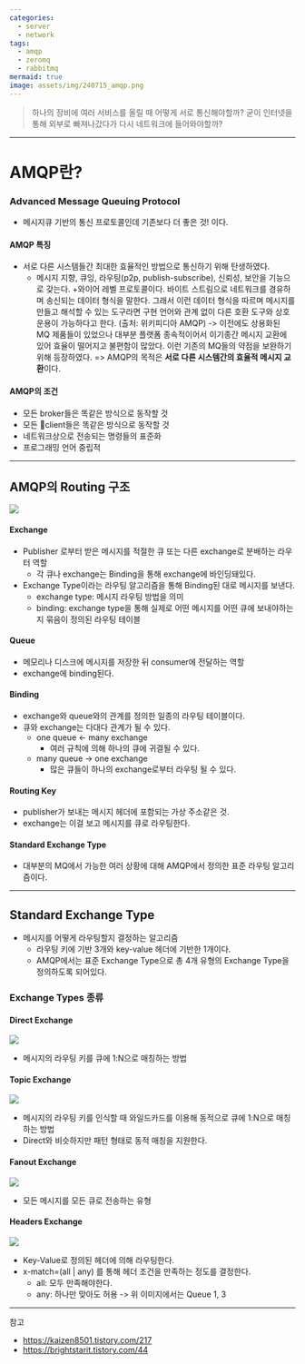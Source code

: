 ```yaml
---
categories:
  - server
  - network
tags:
  - amqp
  - zeromq
  - rabbitmq
mermaid: true
image: assets/img/240715_amqp.png
---
```

> 하나의 장비에 여러 서비스를 올릴 때 어떻게 서로 통신해야할까? 굳이 인터넷을 통해 외부로 빠져나갔다가 다시 네트워크에 들어와야할까? 
---

# AMQP란?
### Advanced Message Queuing Protocol
- 메시지큐 기반의 통신 프로토콜인데 기존보다 더 좋은 것! 이다.
#### AMQP 특징
- 서로 다른 시스템들간 최대한 효율적인 방법으로 통신하기 위해 탄생하였다.
	- 메시지 지향, 큐잉, 라우팅(p2p, publish-subscribe), 신뢰성, 보안을 기능으로 갖는다.
+와이어 레벨 프로토콜이다.
	바이트 스트림으로 네트워크를 경유하며 송신되는 데이터 형식을 말한다. 그래서 이런 데이터 형식을 따르며 메시지를 만들고 해석할 수 있는 도구라면 구현 언어와 관계 없이 다른 호환 도구와 상호 운용이 가능하다고 한다. (출처: 위키피디아 AMQP)
-> 이전에도 상용화된 MQ 제품들이 있었으나 대부분 플랫폼 종속적이어서 이기종간 메시지 교환에 있어 효율이 떨어지고 불편함이 많았다. 이런 기존의 MQ들의 약점을 보완하기 위해 등장하였다.
=> AMQP의 목적은 **서로 다른 시스템간의 효율적 메시지 교환**이다.

#### AMQP의 조건
- 모든 broker들은 똑같은 방식으로 동작할 것
- 모든 client들은 똑같은 방식으로 동작할 것
- 네트워크상으로 전송되는 명령들의 표준화
- 프로그래밍 언어 중립적

---

## AMQP의 Routing 구조
![](https://i.imgur.com/faR3qHD.png)
#### Exchange
- Publisher 로부터 받은 메시지를 적절한 큐 또는 다른 exchange로 분배하는 라우터 역할
	- 각 큐나 exchange는 Binding을 통해 exchange에 바인딩돼있다.
- Exchange Type이라는 라우팅 알고리즘을 통해 Binding된 대로 메시지를 보낸다.
	- exchange type: 메시지 라우팅 방법을 의미
	- binding: exchange type을 통해 실제로 어떤 메시지를 어떤 큐에 보내야하는지 묶음이 정의된 라우팅 테이블
#### Queue
- 메모리나 디스크에 메시지를 저장한 뒤 consumer에 전달하는 역할
- exchange에 binding된다.
#### Binding
- exchange와 queue와의 관계를 정의한 일종의 라우팅 테이블이다.
- 큐와 exchange는 다대다 관계가 될 수 있다.
	- one queue <- many exchange
		- 여러 규칙에 의해 하나의 큐에 귀결될 수 있다.
	- many queue -> one exchange
		- 많은 큐들이 하나의 exchange로부터 라우팅 될 수 있다.
#### Routing Key
- publisher가 보내는 메시지 헤더에 포함되는 가상 주소같은 것.
- exchange는 이걸 보고 메시지를 큐로 라우팅한다.
#### Standard Exchange Type
- 대부분의 MQ에서 가능한 여러 상황에 대해 AMQP에서 정의한 표준 라우팅 알고리즘이다.
---
## Standard Exchange Type
- 메시지를 어떻게 라우팅할지 결정하는 알고리즘
	- 라우팅 키에 기반 3개와 key-value 헤더에 기반한 1개이다.
	- AMQP에서는 표준 Exchange Type으로 총 4개 유형의 Exchange Type을 정의하도록 되어있다.

### Exchange Types 종류
#### Direct Exchange
![](https://i.imgur.com/RIR0G9M.png)
- 메시지의 라우팅 키를 큐에 1:N으로 매칭하는 방법
#### Topic Exchange
![](https://i.imgur.com/hyeumPw.png)
- 메시지의 라우팅 키를 인식할 때 와일드카드를 이용해 동적으로 큐에 1:N으로 매칭하는 방법
- Direct와 비슷하지만 패턴 형태로 동적 매칭을 지원한다.
#### Fanout Exchange
![](https://i.imgur.com/UjpzH6q.png)
- 모든 메시지를 모든 큐로 전송하는 유형
#### Headers Exchange
![](https://i.imgur.com/qW1PH1E.png)
- Key-Value로 정의된 헤더에 의해 라우팅한다.
- x-match=(all | any) 를 통해 헤더 조건을 만족하는 정도를 결정한다.
	- all: 모두 만족해야한다.
	- any: 하나만 맞아도 허용
	-> 위 이미지에서는 Queue 1, 3

----
참고
- https://kaizen8501.tistory.com/217
- https://brightstarit.tistory.com/44